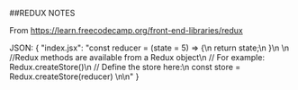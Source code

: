 ##REDUX NOTES

From https://learn.freecodecamp.org/front-end-libraries/redux

JSON: {
    "index.jsx": "const reducer = (state = 5) => {\n
    return state;\n
    }\n
    \n
    //Redux methods are available from a Redux object\n
    // For example: Redux.createStore()\n
    // Define the store here:\n
    const store = Redux.createStore(reducer)
    \n\n"
}
